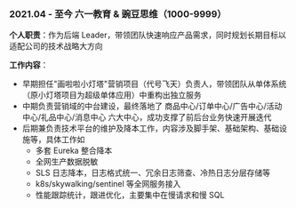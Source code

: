 ### 2021.04 - 至今 <span class='bold'>六一教育 & 豌豆思维</span>（1000-9999）

**个人职责**：作为后端 Leader，带领团队快速响应产品需求，同时规划长期目标以适配公司的技术战略大方向

**工作内容**：
- 早期担任"画啦啦小灯塔"营销项目（代号飞天）负责人，带领团队从单体系统（原小灯塔项目为超级单体应用）中重构出独立服务
- 中期负责营销域的中台建设，最终落地了 商品中心/订单中心/广告中心/活动中心/礼品中心/消息中心 六大中心，成功支撑了前后台业务快速开展迭代
- 后期兼负责技术平台的维护及降本工作，内容涉及脚手架、基础架构、基础设施等，具体工作如
  - 多套 Eureka 整合降本
  - 全网生产数据脱敏
  - SLS 日志降本，日志格式统一、冗余日志筛查、冷热日志分层存储等
  - k8s/skywalking/sentinel 等全网服务接入
  - 性能跟踪统计，跟进优化，主要集中在慢请求和慢 SQL